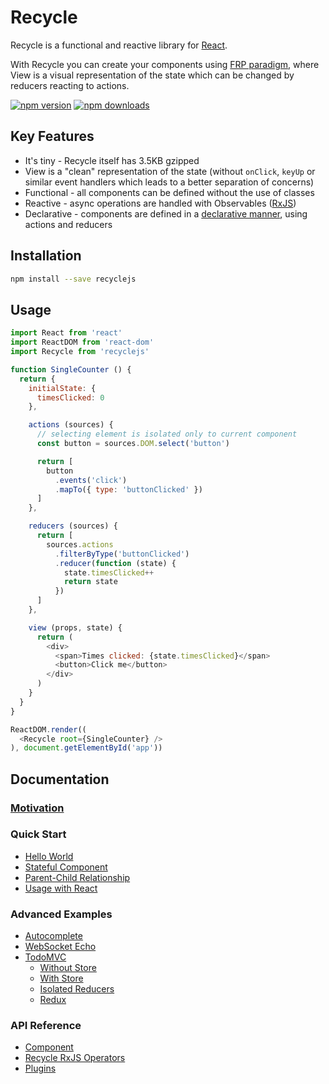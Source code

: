 # Recycle

Recycle is a functional and reactive library for [React](https://facebook.github.io/react).

With Recycle you can create your components using [FRP paradigm](https://en.wikipedia.org/wiki/Functional_reactive_programming), 
where View is a visual representation of the state which can be changed by reducers reacting to actions.

[![npm version](https://img.shields.io/npm/v/recyclejs.svg?style=flat-square)](https://www.npmjs.com/package/recyclejs)
[![npm downloads](https://img.shields.io/npm/dm/recyclejs.svg?style=flat-square)](https://www.npmjs.com/package/recyclejs)

## Key Features
* It's tiny - Recycle itself has 3.5KB gzipped
* View is a "clean" representation of the state (without `onClick`, `keyUp` or similar event handlers which leads to a better separation of concerns)
* Functional - all components can be defined without the use of classes
* Reactive - async operations are handled with Observables ([RxJS](https://github.com/ReactiveX/rxjs))
* Declarative - components are defined in a [declarative manner](https://medium.freecodecamp.com/imperative-vs-declarative-programming-283e96bf8aea#.py5l5or52), using actions and reducers

## Installation
```bash
npm install --save recyclejs
```

## Usage
```javascript
import React from 'react'
import ReactDOM from 'react-dom'
import Recycle from 'recyclejs'

function SingleCounter () {
  return {
    initialState: {
      timesClicked: 0
    },

    actions (sources) {
      // selecting element is isolated only to current component
      const button = sources.DOM.select('button')

      return [
        button
          .events('click')
          .mapTo({ type: 'buttonClicked' })
      ]
    },

    reducers (sources) {
      return [
        sources.actions
          .filterByType('buttonClicked')
          .reducer(function (state) {
            state.timesClicked++
            return state
          })
      ]
    },

    view (props, state) {
      return (
        <div>
          <span>Times clicked: {state.timesClicked}</span>
          <button>Click me</button>
        </div>
      )
    }
  }
}

ReactDOM.render((
  <Recycle root={SingleCounter} />
), document.getElementById('app'))
```

## Documentation

### [Motivation](https://recycle.js.org/docs/Motivation.html)

### Quick Start
  * [Hello World](https://recycle.js.org/docs/quick-start/HelloWorld.html)
  * [Stateful Component](https://recycle.js.org/docs/quick-start/StatefulComponent.html)
  * [Parent-Child Relationship](https://recycle.js.org/docs/quick-start/ParentChild.html)
  * [Usage with React](https://recycle.js.org/docs/quick-start/UsingReactComponents.html)

### Advanced Examples
  * [Autocomplete](https://recycle.js.org/docs/advanced-examples/Autocomplete.html)
  * [WebSocket Echo](https://recycle.js.org/docs/advanced-examples/WebsocketEcho.html)
  * [TodoMVC](https://recycle.js.org/docs/advanced-examples/TodoMVC.html)
    * [Without Store](https://recycle.js.org/docs/advanced-examples/todomvc/TodoMVCNoPlugin.html)
    * [With Store](https://recycle.js.org/docs/advanced-examples/todomvc/TodoMVCStore.html)
    * [Isolated Reducers](https://recycle.js.org/docs/advanced-examples/todomvc/TodoMVCStoreIsolated.html)
    * [Redux](https://recycle.js.org/docs/advanced-examples/todomvc/TodoMVCRedux.html)

### API Reference
  * [Component](https://recycle.js.org/docs/api-reference/Component.html)
  * [Recycle RxJS Operators](https://recycle.js.org/docs/api-reference/recycleRxjsOperators.html)
  * [Plugins](https://recycle.js.org/docs/api-reference/Plugins.html)
